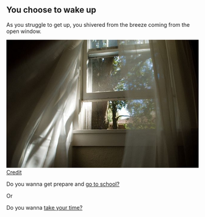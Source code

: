 ## You choose to wake up

As you struggle to get up, you shivered from the breeze coming from the open window.

![breeze](../../image/breeze.jpg)  
[Credit](https://www.pinterest.com/pin/50243352071280373/)

Do you wanna get prepare and [go to school?](../../choice1/choice2/choice2/school.md)

Or

Do you wanna [take your time?](choice2/breakfast.md)